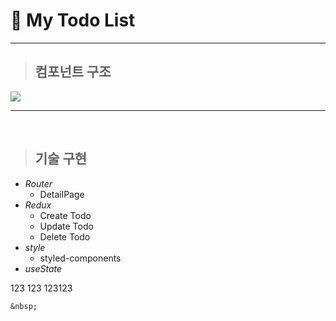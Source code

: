 # 🚗 My Todo List

----

> ## 컴포넌트 구조  



![](2022-08-04-05-23-03.png)



---

<br/>

> ## 기술 구현

- *Router*
    - DetailPage
- *Redux*
    - Create Todo
    - Update Todo
    - Delete Todo
- *style*
    - styled-components
- *useState*

123
  123
123123



```123123
&nbsp;
